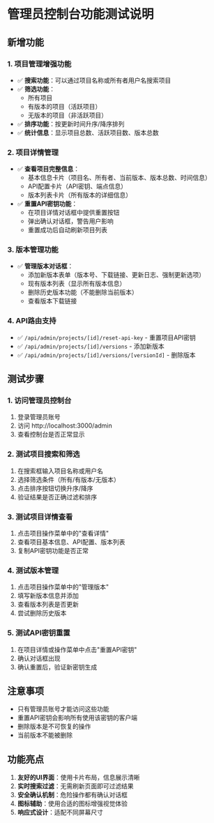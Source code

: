 # 管理员控制台功能测试说明

## 新增功能

### 1. 项目管理增强功能
- ✅ **搜索功能**：可以通过项目名称或所有者用户名搜索项目
- ✅ **筛选功能**：
  - 所有项目
  - 有版本的项目（活跃项目）
  - 无版本的项目（非活跃项目）
- ✅ **排序功能**：按更新时间升序/降序排列
- ✅ **统计信息**：显示项目总数、活跃项目数、版本总数

### 2. 项目详情管理
- ✅ **查看项目完整信息**：
  - 基本信息卡片（项目名、所有者、当前版本、版本总数、时间信息）
  - API配置卡片（API密钥、端点信息）
  - 版本列表卡片（所有版本的详细信息）
- ✅ **重置API密钥功能**：
  - 在项目详情对话框中提供重置按钮
  - 弹出确认对话框，警告用户影响
  - 重置成功后自动刷新项目列表

### 3. 版本管理功能
- ✅ **管理版本对话框**：
  - 添加新版本表单（版本号、下载链接、更新日志、强制更新选项）
  - 现有版本列表（显示所有版本信息）
  - 删除历史版本功能（不能删除当前版本）
  - 查看版本下载链接

### 4. API路由支持
- ✅ `/api/admin/projects/[id]/reset-api-key` - 重置项目API密钥
- ✅ `/api/admin/projects/[id]/versions` - 添加新版本
- ✅ `/api/admin/projects/[id]/versions/[versionId]` - 删除版本

## 测试步骤

### 1. 访问管理员控制台
1. 登录管理员账号
2. 访问 http://localhost:3000/admin
3. 查看控制台是否正常显示

### 2. 测试项目搜索和筛选
1. 在搜索框输入项目名称或用户名
2. 选择筛选条件（所有/有版本/无版本）
3. 点击排序按钮切换升序/降序
4. 验证结果是否正确过滤和排序

### 3. 测试项目详情查看
1. 点击项目操作菜单中的"查看详情"
2. 查看项目基本信息、API配置、版本列表
3. 复制API密钥功能是否正常

### 4. 测试版本管理
1. 点击项目操作菜单中的"管理版本"
2. 填写新版本信息并添加
3. 查看版本列表是否更新
4. 尝试删除历史版本

### 5. 测试API密钥重置
1. 在项目详情或操作菜单中点击"重置API密钥"
2. 确认对话框出现
3. 确认重置后，验证新密钥生成

## 注意事项
- 只有管理员账号才能访问这些功能
- 重置API密钥会影响所有使用该密钥的客户端
- 删除版本是不可恢复的操作
- 当前版本不能被删除

## 功能亮点
1. **友好的UI界面**：使用卡片布局，信息展示清晰
2. **实时搜索过滤**：无需刷新页面即可过滤结果  
3. **安全确认机制**：危险操作都有确认对话框
4. **图标辅助**：使用合适的图标增强视觉体验
5. **响应式设计**：适配不同屏幕尺寸